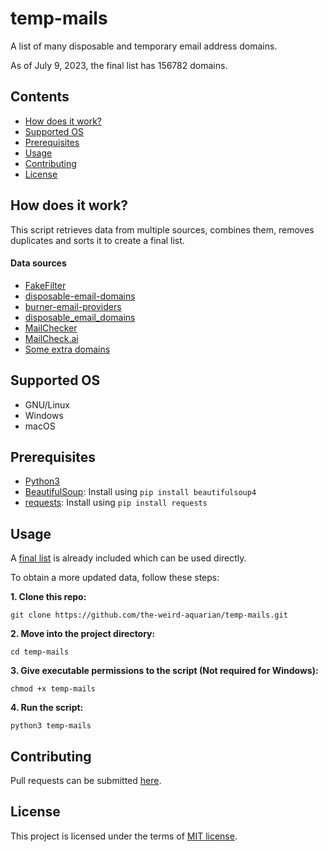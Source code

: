 # temp-mails
A list of many disposable and temporary email address domains.

As of July 9, 2023, the final list has 156782 domains.



## Contents
- [How does it work?](#how-does-it-work)
- [Supported OS](#supported-os)
- [Prerequisites](#prerequisites)
- [Usage](#usage)
- [Contributing](#contributing)
- [License](#license)



## How does it work?
This script retrieves data from multiple sources, combines them, removes duplicates and sorts it to create a final list.

#### Data sources
- [FakeFilter](https://github.com/7c/fakefilter)
- [disposable-email-domains](https://github.com/disposable-email-domains/disposable-email-domains)
- [burner-email-providers](https://github.com/wesbos/burner-email-providers)
- [disposable_email_domains](https://github.com/stopforumspam/disposable_email_domains)
- [MailChecker](https://github.com/FGRibreau/mailchecker)
- [MailCheck.ai](https://www.mailcheck.ai)
- [Some extra domains](https://github.com/the-weird-aquarian/temp-mails/blob/main/extras.txt)



## Supported OS
- GNU/Linux
- Windows
- macOS



## Prerequisites
- [Python3](https://www.python.org/downloads/)
- [BeautifulSoup](https://pypi.org/project/beautifulsoup4/): Install using `pip install beautifulsoup4`
- [requests](https://github.com/psf/requests): Install using `pip install requests`



## Usage
A [final list](https://github.com/the-weird-aquarian/temp-mails/blob/main/final_list.txt) is already included which can be used directly.

To obtain a more updated data, follow these steps:

**1. Clone this repo:**
```
git clone https://github.com/the-weird-aquarian/temp-mails.git
```

**2. Move into the project directory:**
```
cd temp-mails
```

**3. Give executable permissions to the script (Not required for Windows):**
```
chmod +x temp-mails
```

**4. Run the script:**
```
python3 temp-mails
```



## Contributing
Pull requests can be submitted [here](https://github.com/the-weird-aquarian/temp-mails/pulls).


## License
This project is licensed under the terms of [MIT license](https://github.com/the-weird-aquarian/temp-mails/blob/main/LICENSE).
